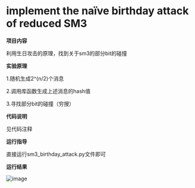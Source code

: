 # implement the naïve birthday attack of reduced SM3

**项目内容**

利用生日攻击的原理，找到关于sm3的部分bit的碰撞

**实验原理**

1.随机生成2^(n/2)个消息

2.调用库函数生成上述消息的hash值

3.寻找部分bit的碰撞（穷搜）

**代码说明**

见代码注释

**运行指导**

直接运行sm3_birthday_attack.py文件即可

**运行结果**

![image](https://user-images.githubusercontent.com/105548921/181408016-30f7a8a6-5d8a-449e-98b6-3b5d288595ba.png)
